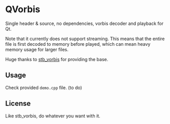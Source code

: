 # QVorbis
Single header & source, no dependencies, vorbis decoder and playback for Qt.

Note that it currently does not support streaming. This means that the entire file is first decoded to memory before played, which can mean heavy memory usage for larger files.

Huge thanks to [stb_vorbis](https://github.com/nothings/stb/blob/master/stb_vorbis.c) for providing the base.

## Usage
Check provided `demo.cpp` file. (to do)

## License
Like stb_vorbis, do whatever you want with it.